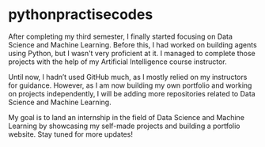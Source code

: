 ﻿# pythonpractisecodes
After completing my third semester, I finally started focusing on Data Science and Machine Learning. Before this, I had worked on building agents using Python, but I wasn't very proficient at it. I managed to complete those projects with the help of my Artificial Intelligence course instructor.

Until now, I hadn’t used GitHub much, as I mostly relied on my instructors for guidance. However, as I am now building my own portfolio and working on projects independently, I will be adding more repositories related to Data Science and Machine Learning.

My goal is to land an internship in the field of Data Science and Machine Learning by showcasing my self-made projects and building a portfolio website. Stay tuned for more updates!

